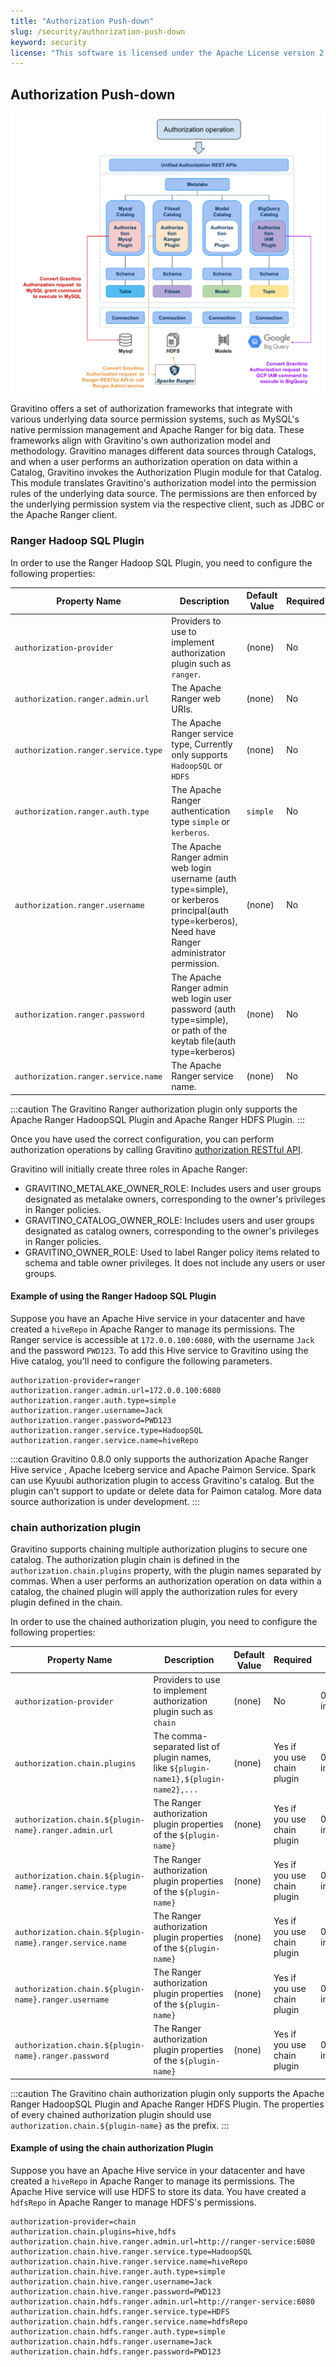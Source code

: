 ```yaml
---
title: "Authorization Push-down"
slug: /security/authorization-push-down
keyword: security
license: "This software is licensed under the Apache License version 2."
---
```


## Authorization Push-down

![authorization push down](../assets/security/authorization-pushdown.png)

Gravitino offers a set of authorization frameworks that integrate with various underlying data source permission systems, such as MySQL's native permission management and Apache Ranger for big data. These frameworks align with Gravitino's own authorization model and methodology.
Gravitino manages different data sources through Catalogs, and when a user performs an authorization operation on data within a Catalog, Gravitino invokes the Authorization Plugin module for that Catalog.
This module translates Gravitino's authorization model into the permission rules of the underlying data source. The permissions are then enforced by the underlying permission system via the respective client, such as JDBC or the Apache Ranger client.

### Ranger Hadoop SQL Plugin

In order to use the Ranger Hadoop SQL Plugin, you need to configure the following properties:

| Property Name                       | Description                                                                                                                                          | Default Value | Required | Since Version    |
|-------------------------------------|------------------------------------------------------------------------------------------------------------------------------------------------------|---------------|----------|------------------|
| `authorization-provider`            | Providers to use to implement authorization plugin such as `ranger`.                                                                                 | (none)        | No       | 0.6.0-incubating |
| `authorization.ranger.admin.url`    | The Apache Ranger web URIs.                                                                                                                          | (none)        | No       | 0.6.0-incubating |
| `authorization.ranger.service.type` | The Apache Ranger service type, Currently only supports `HadoopSQL` or `HDFS`                                                                        | (none)        | No       | 0.8.0-incubating |
| `authorization.ranger.auth.type`    | The Apache Ranger authentication type `simple` or `kerberos`.                                                                                        | `simple`      | No       | 0.6.0-incubating |
| `authorization.ranger.username`     | The Apache Ranger admin web login username (auth type=simple), or kerberos principal(auth type=kerberos), Need have Ranger administrator permission. | (none)        | No       | 0.6.0-incubating |
| `authorization.ranger.password`     | The Apache Ranger admin web login user password (auth type=simple), or path of the keytab file(auth type=kerberos)                                   | (none)        | No       | 0.6.0-incubating |
| `authorization.ranger.service.name` | The Apache Ranger service name.                                                                                                                      | (none)        | No       | 0.6.0-incubating |

:::caution
The Gravitino Ranger authorization plugin only supports the Apache Ranger HadoopSQL Plugin and Apache Ranger HDFS Plugin.
:::

Once you have used the correct configuration, you can perform authorization operations by calling Gravitino [authorization RESTful API](https://gravitino.apache.org/docs/latest/api/rest/grant-roles-to-a-user).

Gravitino will initially create three roles in Apache Ranger:

- GRAVITINO_METALAKE_OWNER_ROLE: Includes users and user groups designated as metalake owners, corresponding to the owner's privileges in Ranger policies.
- GRAVITINO_CATALOG_OWNER_ROLE: Includes users and user groups designated as catalog owners, corresponding to the owner's privileges in Ranger policies.
- GRAVITINO_OWNER_ROLE: Used to label Ranger policy items related to schema and table owner privileges. It does not include any users or user groups.

#### Example of using the Ranger Hadoop SQL Plugin

Suppose you have an Apache Hive service in your datacenter and have created a `hiveRepo` in Apache Ranger to manage its permissions.
The Ranger service is accessible at `172.0.0.100:6080`, with the username `Jack` and the password `PWD123`.
To add this Hive service to Gravitino using the Hive catalog, you'll need to configure the following parameters.

```properties
authorization-provider=ranger
authorization.ranger.admin.url=172.0.0.100:6080
authorization.ranger.auth.type=simple
authorization.ranger.username=Jack
authorization.ranger.password=PWD123
authorization.ranger.service.type=HadoopSQL
authorization.ranger.service.name=hiveRepo
```

:::caution
Gravitino 0.8.0 only supports the authorization Apache Ranger Hive service , Apache Iceberg service and Apache Paimon Service. 
Spark can use Kyuubi authorization plugin to access Gravitino's catalog. But the plugin can't support to update or delete data for Paimon catalog.
More data source authorization is under development.
:::

### chain authorization plugin

Gravitino supports chaining multiple authorization plugins to secure one catalog.
The authorization plugin chain is defined in the `authorization.chain.plugins` property, with the plugin names separated by commas.
When a user performs an authorization operation on data within a catalog, the chained plugin will apply the authorization rules for every plugin defined in the chain.

In order to use the chained authorization plugin, you need to configure the following properties:

| Property Name                                             | Description                                                                               | Default Value | Required                    | Since Version    |
|-----------------------------------------------------------|-------------------------------------------------------------------------------------------|---------------|-----------------------------|------------------|
| `authorization-provider`                                  | Providers to use to implement authorization plugin such as `chain`                        | (none)        | No                          | 0.8.0-incubating |
| `authorization.chain.plugins`                             | The comma-separated list of plugin names, like `${plugin-name1},${plugin-name2},...` | (none)        | Yes if you use chain plugin | 0.8.0-incubating |
| `authorization.chain.${plugin-name}.ranger.admin.url`     | The Ranger authorization plugin properties of the `${plugin-name}`                        | (none)        | Yes if you use chain plugin | 0.8.0-incubating |
| `authorization.chain.${plugin-name}.ranger.service.type`  | The Ranger authorization plugin properties of the `${plugin-name}`                        | (none)        | Yes if you use chain plugin | 0.8.0-incubating |
| `authorization.chain.${plugin-name}.ranger.service.name`  | The Ranger authorization plugin properties of the `${plugin-name}`                        | (none)        | Yes if you use chain plugin | 0.8.0-incubating |
| `authorization.chain.${plugin-name}.ranger.username`      | The Ranger authorization plugin properties of the `${plugin-name}`                        | (none)        | Yes if you use chain plugin | 0.8.0-incubating |
| `authorization.chain.${plugin-name}.ranger.password`      | The Ranger authorization plugin properties of the `${plugin-name}`                        | (none)        | Yes if you use chain plugin | 0.8.0-incubating |

:::caution
The Gravitino chain authorization plugin only supports the Apache Ranger HadoopSQL Plugin and Apache Ranger HDFS Plugin.
The properties of every chained authorization plugin should use `authorization.chain.${plugin-name}` as the prefix.
:::

#### Example of using the chain authorization Plugin

Suppose you have an Apache Hive service in your datacenter and have created a `hiveRepo` in Apache Ranger to manage its permissions.
The Apache Hive service will use HDFS to store its data. You have created a `hdfsRepo` in Apache Ranger to manage HDFS's permissions.

```properties
authorization-provider=chain
authorization.chain.plugins=hive,hdfs
authorization.chain.hive.ranger.admin.url=http://ranger-service:6080
authorization.chain.hive.ranger.service.type=HadoopSQL
authorization.chain.hive.ranger.service.name=hiveRepo
authorization.chain.hive.ranger.auth.type=simple
authorization.chain.hive.ranger.username=Jack
authorization.chain.hive.ranger.password=PWD123
authorization.chain.hdfs.ranger.admin.url=http://ranger-service:6080
authorization.chain.hdfs.ranger.service.type=HDFS
authorization.chain.hdfs.ranger.service.name=hdfsRepo
authorization.chain.hdfs.ranger.auth.type=simple
authorization.chain.hdfs.ranger.username=Jack
authorization.chain.hdfs.ranger.password=PWD123
```